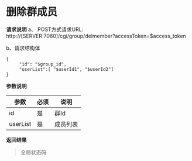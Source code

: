 # 删除群成员

**请求说明**
a、 POST方式请求URL:
http://[SERVER:7080]/cgi/group/delmember?accessToken=$access_token

b、请求结构体

```
{
     "id": "$group_id",
     "userList":[ "$userId1", "$userId2"]
}
```

**参数说明**

| 参数     | 必须 | 说明     |
| -------- | ---- | -------- |
| id       | 是   | 群Id     |
| userList | 是   | 成员列表 |

**返回结果**

> 全局状态码